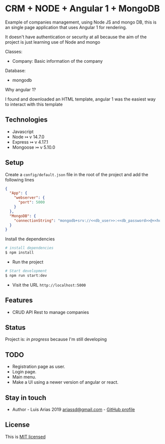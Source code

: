# CRM + NODE + Angular 1 + MongoDB

Example of companies management, using Node JS and mongo DB, this is an single page application that uses Angular 1 for rendering.

It doesn't have authentication or security at all because the aim of the project is just learning use of Node and mongo

Classes:

- Company: Basic information of the company

Database:

- mongodb

Why angular 1?

I found and downloaded an HTML template, angular 1 was the easiest way to interact with this template

## Technologies

- Javascript
- Node ↣ v 14.7.0
- Express ↣ v 4.17.1
- Mongoose ↣ v 5.10.0

## Setup

Create a `config/default.json` file in the root of the project and add the following lines

```json
{
  "App": {
    "webserver": {
      "port": 5000
    }
  },
  "MongoDB": {
    "connectionString": "mongodb+srv://<<db_user>>:<<db_password>>@<<host>>/<<db_name>>?retryWrites=true&w=majority"
  }
}
```

Install the dependencies

```bash
# install dependencies
$ npm install
```

- Run the project

```bash
# Start development
$ npm run start:dev
```

- Visit the URL `http://localhost:5000`

## Features

- CRUD API Rest to manage companies

## Status

Project is: _in progress_ because I'm still developing

## TODO

- Registration page as user.
- Login page.
- Main menu.
- Make a UI using a newer version of angular or react.

## Stay in touch

- Author - Luis Arias 2019 <ariassd@gmail.com> - [GitHub profile](https://github.com/ariassd)

## License

This is [MIT licensed](LICENSE)
